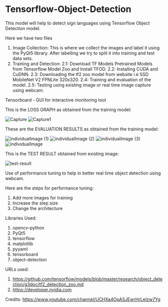 # Tensorflow-Object-Detection

This model will help to detect sign languages using Tensorflow Object Detection model.

Here we have two files
1. Image Collection: This is where we collect the images and label it using the PyQt5 library. After labelling we try to split it into training and test data sets.
2. Training and Detection: 
    2.1: Download TF Models Pretrained Models from Tensorflow Model Zoo and Install TFOD.
    2.2: Installing CUDA and CuDNN.
    2.3: Downloading the tf2 zoo model from website i.e SSD MobileNet V2 FPNLite 320x320.
    2.4: Training and evaluation of the model.
    2.5: Testing using existing image or real time image capture using webcam.

Tensorboard - GUI for interactive monitoring tool

This is the LOSS GRAPH as obtained from the training model:

![Capture](https://user-images.githubusercontent.com/17869716/134928176-6ac653bc-73b0-4be2-8502-10c50900230b.PNG)
![Capture1](https://user-images.githubusercontent.com/17869716/134928179-d5414ad9-0bf8-4f00-8b5c-67cdc5308b31.PNG)

These are the EVALUATION RESULTS as obtained from the training model:

![individualImage (1)](https://user-images.githubusercontent.com/17869716/134931103-c26601af-d088-4ded-b0be-9dfcfe3e9781.png)
![individualImage (2)](https://user-images.githubusercontent.com/17869716/134931123-3a7067ac-9bb3-4c99-be7d-a32a01c8921e.png)
![individualImage (3)](https://user-images.githubusercontent.com/17869716/134931128-2527cefc-f109-46f8-80de-a3747fe5f6ad.png)
![individualImage](https://user-images.githubusercontent.com/17869716/134931132-45e7007b-ec72-465d-ae90-3dffc1fea75f.png)

This is the TEST RESULT obtained from existing image:

![test-result](https://user-images.githubusercontent.com/17869716/134928242-e89510cc-f47b-4494-97f0-e2e47f3f8ffa.PNG)

Use of performance tuning to help in better real time object detection using webcam.

Here are the steps for performance tuning:

1. Add more images for training
2. Increase the step size
3. Change the architecture


Libraries Used:
1. opencv-python
2. PyQt5
3. tensorflow
4. matplotlib
5. pyyaml
6. tensorboard                   
7. object-detection


URLs used:
1. https://github.com/tensorflow/models/blob/master/research/object_detection/g3doc/tf2_detection_zoo.md
2. https://developer.nvidia.com

Credits: https://www.youtube.com/channel/UCHXa4OpASJEwrHrLeIzw7Yg
